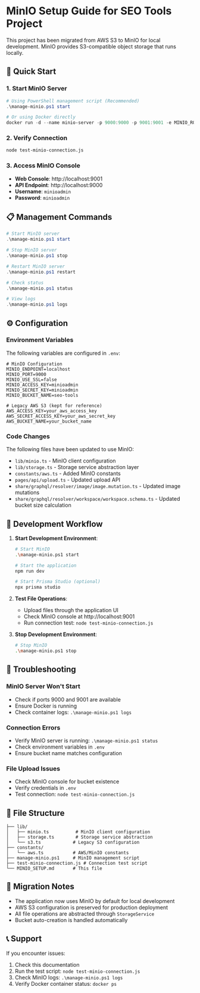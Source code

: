 # MinIO Setup Guide for SEO Tools Project

This project has been migrated from AWS S3 to MinIO for local development. MinIO provides S3-compatible object storage that runs locally.

## 🚀 Quick Start

### 1. Start MinIO Server
```powershell
# Using PowerShell management script (Recommended)
.\manage-minio.ps1 start

# Or using Docker directly
docker run -d --name minio-server -p 9000:9000 -p 9001:9001 -e MINIO_ROOT_USER=minioadmin -e MINIO_ROOT_PASSWORD=minioadmin minio/minio server /data --console-address ":9001"
```

### 2. Verify Connection
```bash
node test-minio-connection.js
```

### 3. Access MinIO Console
- **Web Console**: http://localhost:9001
- **API Endpoint**: http://localhost:9000
- **Username**: `minioadmin`
- **Password**: `minioadmin`

## 📋 Management Commands

```powershell
# Start MinIO server
.\manage-minio.ps1 start

# Stop MinIO server
.\manage-minio.ps1 stop

# Restart MinIO server
.\manage-minio.ps1 restart

# Check status
.\manage-minio.ps1 status

# View logs
.\manage-minio.ps1 logs
```

## ⚙️ Configuration

### Environment Variables
The following variables are configured in `.env`:

```env
# MinIO Configuration
MINIO_ENDPOINT=localhost
MINIO_PORT=9000
MINIO_USE_SSL=false
MINIO_ACCESS_KEY=minioadmin
MINIO_SECRET_KEY=minioadmin
MINIO_BUCKET_NAME=seo-tools

# Legacy AWS S3 (kept for reference)
AWS_ACCESS_KEY=your_aws_access_key
AWS_SECRET_ACCESS_KEY=your_aws_secret_key
AWS_BUCKET_NAME=your_bucket_name
```

### Code Changes
The following files have been updated to use MinIO:

- `lib/minio.ts` - MinIO client configuration
- `lib/storage.ts` - Storage service abstraction layer
- `constants/aws.ts` - Added MinIO constants
- `pages/api/upload.ts` - Updated upload API
- `share/graphql/resolver/image/image.mutation.ts` - Updated image mutations
- `share/graphql/resolver/workspace/workspace.schema.ts` - Updated bucket size calculation

## 🔧 Development Workflow

1. **Start Development Environment**:
   ```bash
   # Start MinIO
   .\manage-minio.ps1 start
   
   # Start the application
   npm run dev
   
   # Start Prisma Studio (optional)
   npx prisma studio
   ```

2. **Test File Operations**:
   - Upload files through the application UI
   - Check MinIO console at http://localhost:9001
   - Run connection test: `node test-minio-connection.js`

3. **Stop Development Environment**:
   ```bash
   # Stop MinIO
   .\manage-minio.ps1 stop
   ```

## 🐛 Troubleshooting

### MinIO Server Won't Start
- Check if ports 9000 and 9001 are available
- Ensure Docker is running
- Check container logs: `.\manage-minio.ps1 logs`

### Connection Errors
- Verify MinIO server is running: `.\manage-minio.ps1 status`
- Check environment variables in `.env`
- Ensure bucket name matches configuration

### File Upload Issues
- Check MinIO console for bucket existence
- Verify credentials in `.env`
- Test connection: `node test-minio-connection.js`

## 📁 File Structure

```
├── lib/
│   ├── minio.ts          # MinIO client configuration
│   ├── storage.ts        # Storage service abstraction
│   └── s3.ts            # Legacy S3 configuration
├── constants/
│   └── aws.ts           # AWS/MinIO constants
├── manage-minio.ps1     # MinIO management script
├── test-minio-connection.js # Connection test script
└── MINIO_SETUP.md       # This file
```

## 🔄 Migration Notes

- The application now uses MinIO by default for local development
- AWS S3 configuration is preserved for production deployment
- All file operations are abstracted through `StorageService`
- Bucket auto-creation is handled automatically

## 📞 Support

If you encounter issues:
1. Check this documentation
2. Run the test script: `node test-minio-connection.js`
3. Check MinIO logs: `.\manage-minio.ps1 logs`
4. Verify Docker container status: `docker ps`